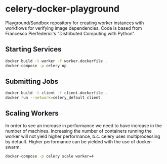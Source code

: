 # celery-docker-playground
Playground/Sandbox repository for creating worker instances with workflows for verifying image dependencies.
Code is based from Francesco Pierfederici's "Distributed Computing with Python".

## Starting Services
```bash
docker build -t worker -f worker.dockerfile .
docker-compose -p celery up
```

## Submitting Jobs
```bash
docker build -t client -f client.dockerfile .
docker run --network=celery_default client
```

## Scaling Workers
In order to see an increase in performance we need to have increase in the number of machines.
Increasing the number of containers running the worker will not yield higher performance, b.c. celery uses multiprocessing by default.
Higher performance can be yielded with the use of docker-swarm.
```bash
docker-compose -p celery scale worker=4
```
